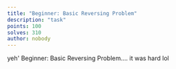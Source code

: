 ```yaml
---
title: "Beginner: Basic Reversing Problem"
description: "task"
points: 100
solves: 310
author: nobody
---
```


yeh' Beginner: Basic Reversing Problem.... it was hard lol
